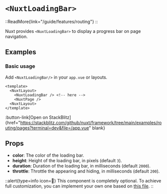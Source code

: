 # `<NuxtLoadingBar>`

::ReadMore{link="/guide/features/routing"}
::

Nuxt provides `<NuxtLoadingBar>` to display a progress bar on page navigation.

## Examples

### Basic usage

Add `<NuxtLoadingBar/>` in your `app.vue` or layouts.

```vue [app.vue]
<template>
  <NuxtLayout>
    <NuxtLoadingBar /> <!-- here -->
    <NuxtPage />
  <NuxtLayout>
</template>
```

:button-link[Open on StackBlitz]{href="https://stackblitz.com/github/nuxt/framework/tree/main/examples/routing/pages?terminal=dev&file=/app.vue" blank}

## Props

- **color**: The color of the loading bar.
- **height**: Height of the loading bar, in pixels (default `3`).
- **duration**: Duration of the loading bar, in milliseconds (default `2000`).
- **throttle**: Throttle the appearing and hiding, in milliseconds (default `200`).

::alert{type=info icon=🔎}
This component is completely optional. To achieve full customization, you can implement your own one based on [this file](https://github.com/nuxt/framework/blob/main/packages/nuxt/src/app/components/nuxt-loading-bar.ts).
::
